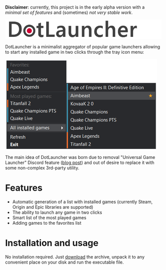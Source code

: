 **Disclaimer**: currently, this project is in the early alpha version with a *minimal set of features* and (sometimes) *not very stable work*.

![DotLauncher](Resources/logo.png)

DotLauncher is a minimalist aggregator of popular game launchers allowing to start any installed game in two clicks through the tray icon menu:

![Screenshot](Resources/screenshot.png)

The main idea of DotLauncher was born due to removal "Universal Game Launcher" Discord feature ([blog post](https://blog.discord.com/were-constantly-listening-to-your-feedback-and-working-to-improve-how-discord-feels-and-functions-676a5cb3ab63)) and out of desire to replace it with some non-complex 3rd-party utility. 

# Features

* Automatic generation of a list with installed games (currently Steam, Origin and Epic libraries are supported)
* The ability to launch any game in two clicks
* Smart list of the most played games
* Adding games to the favorites list

# Installation and usage

No installation required. Just [download](https://github.com/kochetkov/DotLauncher/releases) the archive, unpack it to any convenient place on your disk and run the executable file.
